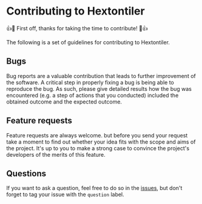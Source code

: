 # Contributing to Hextontiler

👍🎉 First off, thanks for taking the time to contribute! 🎉👍

The following is a set of guidelines for contributing to Hextontiler.

## Bugs
Bug reports are a valuable contribution that leads to further improvement of the software. A critical step 
in properly fixing a bug is being able to reproduce the bug. As such, please give detailed results how the
bug was encountered (e.g. a step of actions that you conducted) included the obtained outcome and the
expected outcome.

## Feature requests
Feature requests are always welcome. but before you send your request take a moment to find out whether your 
idea fits with the scope and aims of the project. It's up to you to make a strong case to convince the 
project's developers of the merits of this feature.

## Questions
If you want to ask a question, feel free to do so in the [issues](https://github.com/ifilot/hextontiler/issues), but 
don't forget to tag your issue with the `question` label.

